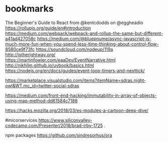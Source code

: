 # bookmarks

The Beginner's Guide to React from @kentcdodds on @eggheadio
https://rollupjs.org/guide/en#introduction
https://medium.com/webpack/webpack-and-rollup-the-same-but-different-a41ad427058c
https://medium.com/@bluepnume/async-javascript-is-much-more-fun-when-you-spend-less-time-thinking-about-control-flow-8580ce9f73fc
https://soundcloud.com/nodeup/119a
http://jstherightway.org/
https://martinfowler.com/eaaDev/EventNarrative.html
http://nikhilm.github.io/uvbook/basics.html
https://nodejs.org/en/docs/guides/event-loop-timers-and-nexttick/

https://marketplace.visualstudio.com/items?itemName=sdras.night-owl&WT.mc_id=twitter-social-sdras

https://medium.com/front-end-hacking/immutability-in-array-of-objects-using-map-method-dd61584c7188

https://hacks.mozilla.org/2018/03/es-modules-a-cartoon-deep-dive/

#micorservices
https://www.siliconvalley-codecamp.com/Presenter/2018/brad-irby-1725 .


npm packages
https://github.com/sindresorhus/ora
